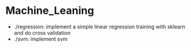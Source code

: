 # Machine_Leaning
- ./regression: implement a simple linear regression training with sklearn and do cross validation
- ./svm: implement svm
